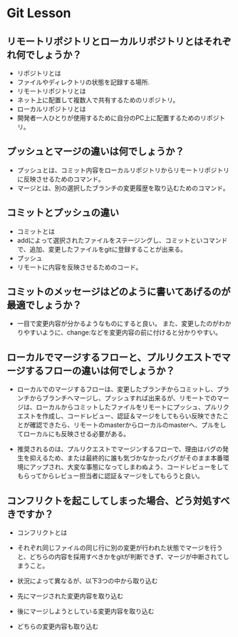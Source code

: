 # Git Lesson

## リモートリポジトリとローカルリポジトリとはそれぞれ何でしょうか？

- リポジトリとは
 - ファイルやディレクトリの状態を記録する場所.
- リモートリポジトリとは
 - ネット上に配置して複数人で共有するためのリポジトリ。
- ローカルリポジトリとは
 - 開発者一人ひとりが使用するために自分のPC上に配置するためのリポジトリ。

## プッシュとマージの違いは何でしょうか？

- プッシュとは、コミット内容をローカルリポジトリからリモートリポジトリに反映させるためのコマンド。
- マージとは、別の選択したブランチの変更履歴を取り込むためのコマンド。

## コミットとプッシュの違い

- コミットとは
 - addによって選択されたファイルをステージングし、コミットといコマンドで、追加、変更したファイルをgitに登録することが出来る。
- プッシュ
 - リモートに内容を反映させるためのコード。

## コミットのメッセージはどのように書いてあげるのが最適でしょうか？

 - 一目で変更内容が分かるようなものにすると良い。
また、変更したのがわかりやすいように、change:などを変更内容の前に付けると分かりやすい。

## ローカルでマージするフローと、プルリクエストでマージするフローの違いは何でしょうか？

- ローカルでのマージするフローは、変更したブランチからコミットし、ブランチからブランチへマージし、プッシュすれば出来るが、リモートでのマージは、ローカルからコミットしたファイルをリモートにプッシュ、プルリクエストを作成し、コードレビュー、認証＆マージをしてもらい反映できたことが確認できたら、リモートのmasterからローカルのmasterへ、プルをしてローカルにも反映させる必要がある。

- 推奨されるのは、プルリクエストでマージンするフローで、理由はバグの発生を抑えるため、または最終的に誰も気づかなかったバグがそのまま本番環境にアップされ、大変な事態になってしまわぬよう、コードレビューをしてもらってからレビュー担当者に認証＆マージをしてもらうと良い。

## コンフリクトを起こしてしまった場合、どう対処すべきですか？

- コンフリクトとは
 - それぞれ同じファイルの同じ行に別の変更が行われた状態でマージを行うと、どちらの内容を採用すべきかをgitが判断できず、マージが中断されてしまうこと。

- 状況によって異なるが、以下3つの中から取り込む
 - 先にマージされた変更内容を取り込む
 - 後にマージしようとしている変更内容を取り込む
 - どちらの変更内容も取り込む


